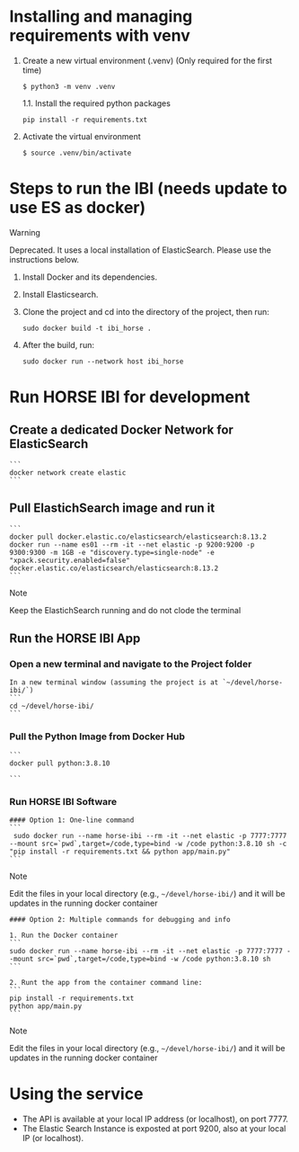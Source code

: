 # Installing and managing requirements with venv

1. Create a new virtual environment (.venv) (Only required for the first time)
   ```
   $ python3 -m venv .venv
   ```
    1.1. Install the required python packages
    ```
    pip install -r requirements.txt
    ```

2. Activate the virtual environment
    ```
    $ source .venv/bin/activate
    ```


# Steps to run the IBI (needs update to use ES as docker)

> [!WARNING]
> Deprecated. It uses a local installation of ElasticSearch.
> Please use the instructions below.

1. Install Docker and its dependencies.

2. Install Elasticsearch.

3. Clone the project and cd into the directory of the project, then run:
    ```
    sudo docker build -t ibi_horse .
    ```

4. After the build, run:
    ```
    sudo docker run --network host ibi_horse
    ```

# Run HORSE IBI for development

## Create a dedicated Docker Network for ElasticSearch
    ```
    docker network create elastic
    ```

## Pull ElastichSearch image and run it
    ```
    docker pull docker.elastic.co/elasticsearch/elasticsearch:8.13.2
    docker run --name es01 --rm -it --net elastic -p 9200:9200 -p 9300:9300 -m 1GB -e "discovery.type=single-node" -e "xpack.security.enabled=false" docker.elastic.co/elasticsearch/elasticsearch:8.13.2
    ```

> [!NOTE]
> Keep the ElastichSearch running and do not clode the terminal


## Run the HORSE IBI App

### **Open a new terminal** and navigate to the Project folder
    In a new terminal window (assuming the project is at `~/devel/horse-ibi/`)
    ```
    cd ~/devel/horse-ibi/
    ```

### Pull the Python Image from Docker Hub
    ```
    docker pull python:3.8.10

    ```
### Run HORSE IBI Software
    
    #### Option 1: One-line command
    ```
     sudo docker run --name horse-ibi --rm -it --net elastic -p 7777:7777 --mount src=`pwd`,target=/code,type=bind -w /code python:3.8.10 sh -c "pip install -r requirements.txt && python app/main.py"
    ```

> [!NOTE]
> Edit the files in your local directory (e.g., `~/devel/horse-ibi/`) and it will be updates in the running docker container

    #### Option 2: Multiple commands for debugging and info
    
    1. Run the Docker container
    ```
    sudo docker run --name horse-ibi --rm -it --net elastic -p 7777:7777 --mount src=`pwd`,target=/code,type=bind -w /code python:3.8.10 sh
    ```
    
    2. Runt the app from the container command line:
    ```
    pip install -r requirements.txt
    python app/main.py
    ```

> [!NOTE]
> Edit the files in your local directory (e.g., `~/devel/horse-ibi/`) and it will be updates in the running docker container


# Using the service

- The API is available at your local IP address (or localhost), on port 7777.
- The Elastic Search Instance is exposted at port 9200, also at your local IP (or localhost).